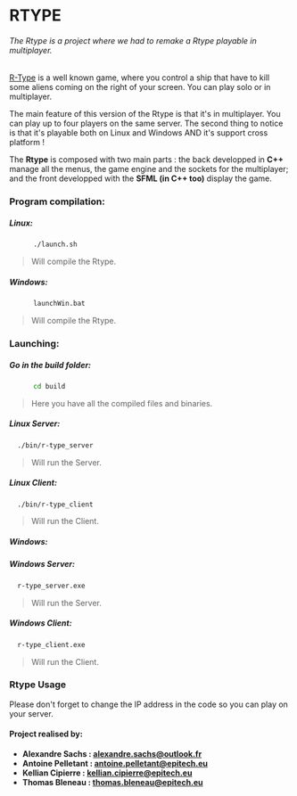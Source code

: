 # RTYPE

###### The Rtype is a project where we had to remake a Rtype playable in multiplayer.
[R-Type](https://en.wikipedia.org/wiki/R-Type) is a well known game, where you control a ship that have to kill some aliens coming on the right of your screen. You can play solo or in multiplayer.

The main feature of this version of the Rtype is that it's in multiplayer. You can play up to four players on the same server.
The second thing to notice is that it's playable both on Linux and Windows AND it's support cross platform !

The **Rtype** is composed with two main parts : the back developped in **C++** manage all the menus, the game engine and the sockets for the multiplayer; and the front developped with the **SFML (in C++ too)** display the game.
 
### Program compilation:
  ##### Linux:
  ```sh
        ./launch.sh
```
  > Will compile the Rtype.

   ##### Windows:
  ```sh
        launchWin.bat
```
  >  Will compile the Rtype.

### Launching:
  ##### Go in the build folder:
  ```sh
        cd build
```
 > Here you have all the compiled files and binaries.
  ##### Linux Server:
  ```sh
	./bin/r-type_server
```
  > Will run the Server.

  ##### Linux Client:
  ```sh
	./bin/r-type_client
```
  > Will run the Client.

   ##### Windows:

  ##### Windows Server:
  ```sh
	r-type_server.exe
```
  > Will run the Server.

##### Windows Client:
  ```sh
	r-type_client.exe
```
  > Will run the Client.

### Rtype Usage

Please don't forget to change the IP address in the code so you can play on your server.

 #### Project realised by:
- **Alexandre Sachs : [alexandre.sachs@outlook.fr](https://github.com/SachsA)**
- **Antoine Pelletant : [antoine.pelletant@epitech.eu](https://github.com/yabou)**
- **Kellian Cipierre : [kellian.cipierre@epitech.eu](https://github.com/K6PIR)**
- **Thomas Bleneau : [thomas.bleneau@epitech.eu](https://github.com/TBlenoX)**
